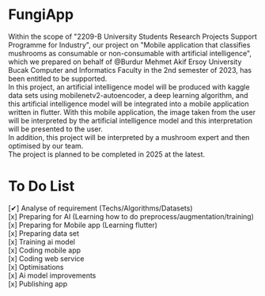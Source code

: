 # FungiApp
Within the scope of "2209-B University Students Research Projects Support Programme for Industry", our project on "Mobile application that classifies mushrooms as consumable or non-consumable with artificial intelligence", which we prepared on behalf of @Burdur Mehmet Akif Ersoy University Bucak Computer and Informatics Faculty in the 2nd semester of 2023, has been entitled to be supported.
<br>
In this project, an artificial intelligence model will be produced with kaggle data sets using mobilenetv2-autoencoder, a deep learning algorithm, and this artificial intelligence model will be integrated into a mobile application written in flutter. With this mobile application, the image taken from the user will be interpreted by the artificial intelligence model and this interpretation will be presented to the user.
<br>
In addition, this project will be interpreted by a mushroom expert and then optimised by our team.
<br>
The project is planned to be completed in 2025 at the latest.


# To Do List
[✔] Analyse of requirement (Techs/Algorithms/Datasets) <br>
[x] Preparing for AI (Learning how to do preprocess/augmentation/training) <br>
[x] Preparing for Mobile app (Learning flutter) <br>
[x] Preparing data set <br>
[x] Training ai model <br>
[x] Coding mobile app <br>
[x] Coding web service <br>
[x] Optimisations  <br>
[x] Ai model improvements <br>
[x] Publishing app <br>
